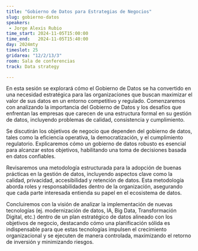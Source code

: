 ```yaml
---
title: "Gobierno de Datos para Estrategias de Negocios"
slug: gobierno-datos
speakers:
 - Jorge Alexis Rubio
time_start: 2024-11-05T15:00:00
time_end:   2024-11-05T15:40:00
day: 2024mty
timeslot: 25
gridarea: "12/2/13/3"
room: Sala de conferencias
track: Data strategy

---
```


En esta sesión se explorará cómo el Gobierno de Datos se ha convertido en una necesidad estratégica para las organizaciones que buscan maximizar el valor de sus datos en un entorno competitivo y regulado. Comenzaremos con analizando la importancia del Gobierno de Datos y los desafíos que enfrentan las empresas que carecen de una estructura formal en su gestión de datos, incluyendo problemas de calidad, consistencia y cumplimiento.

Se discutirán los objetivos de negocio que dependen del gobierno de datos, tales como la eficiencia operativa, la democratización, y el cumplimiento regulatorio. Explicaremos cómo un gobierno de datos robusto es esencial para alcanzar estos objetivos, habilitando una toma de decisiones basada en datos confiables.

Revisaremos una metodología estructurada para la adopción de buenas prácticas en la gestión de datos, incluyendo aspectos clave como la calidad, privacidad, accesibilidad y retención de datos. Esta metodología aborda roles y responsabilidades dentro de la organización, asegurando que cada parte interesada entienda su papel en el ecosistema de datos.

Concluiremos con la visión de analizar la implementación de nuevas tecnologías (ej. modernización de datos, IA, Big Data, Transformación Digital, etc.) dentro de un plan estratégico de datos alineado con los objetivos de negocio, destacando cómo una planificación sólida es indispensable para que estas tecnologías impulsen el crecimiento organizacional y se ejecuten de manera controlada, maximizando el retorno de inversión y minimizando riesgos.